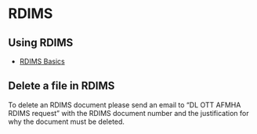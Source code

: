 # RDIMS #

## Using RDIMS ##

* [RDIMS Basics](http://mytc/rdims-dm-basics-2180.html)


## Delete a file in RDIMS ##

To delete an RDIMS document please send an email to “DL OTT AFMHA RDIMS request” with the RDIMS document number and the justification for why the document must be deleted.
